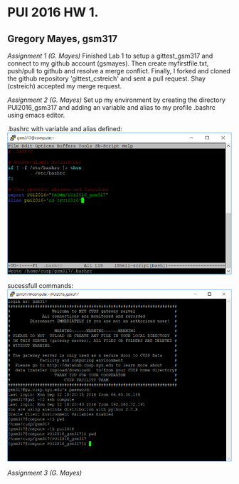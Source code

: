 # PUI 2016 HW 1.

## Gregory Mayes, gsm317

*Assignment 1 (G. Mayes)*
Finished Lab 1 to setup a gittest_gsm317 and connect to my github account (gsmayes). Then create myfirstfile.txt, push/pull to github and resolve a merge conflict. Finally, I forked and cloned the github repository 'gittest_cstreich' and sent a pull request. Shay (cstreich) accepted my merge request. 

*Assignment 2 (G. Mayes)*
Set up my environment by creating the directory PUI2016_gsm317 and adding an variable and alias to my profile .bashrc using emacs editor.

.bashrc with variable and alias defined:
![Screenshot 1 Assignment 2: my .bashrc](bashrc_gsm317.PNG)

sucessfull commands:
![Screenshot 1 Assignment 2: my sucessful commands using $PUI2016 and the pui2016 alias](alias_pui2016_gsm317.PNG)

*Assignment 3 (G. Mayes)*


